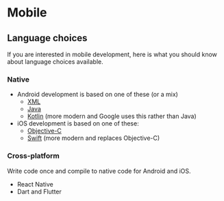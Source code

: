 # Mobile

## Language choices

If you are interested in mobile development, here is what you should know about language choices available.


### Native

- Android development is based on one of these (or a mix)
    - [XML](Android-XML)
    - [Java](/en/topics/scripting_languages/Java/)
    - [Kotlin](Kotlin/) (more modern and Google uses this rather than Java)
- iOS development is based on one of these:
    - [Objective-C](https://en.wikipedia.org/wiki/Objective-C)
    - [Swift](Swift/) (more modern and replaces Objective-C)
     
### Cross-platform

Write code once and compile to native code for Android and iOS.

- React Native
- Dart and Flutter
